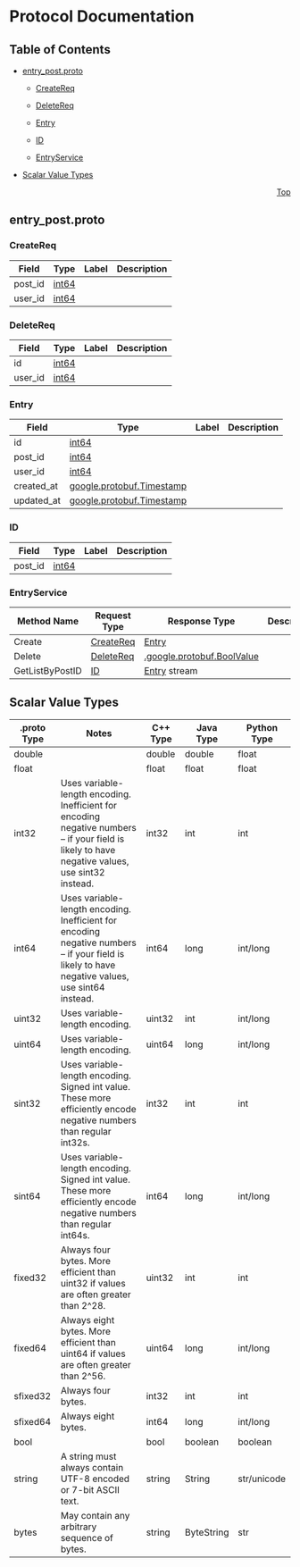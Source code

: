 # Protocol Documentation
<a name="top"></a>

## Table of Contents

- [entry_post.proto](#entry_post.proto)
    - [CreateReq](#entry_post_grpc.CreateReq)
    - [DeleteReq](#entry_post_grpc.DeleteReq)
    - [Entry](#entry_post_grpc.Entry)
    - [ID](#entry_post_grpc.ID)
  
  
  
    - [EntryService](#entry_post_grpc.EntryService)
  

- [Scalar Value Types](#scalar-value-types)



<a name="entry_post.proto"></a>
<p align="right"><a href="#top">Top</a></p>

## entry_post.proto



<a name="entry_post_grpc.CreateReq"></a>

### CreateReq



| Field | Type | Label | Description |
| ----- | ---- | ----- | ----------- |
| post_id | [int64](#int64) |  |  |
| user_id | [int64](#int64) |  |  |






<a name="entry_post_grpc.DeleteReq"></a>

### DeleteReq



| Field | Type | Label | Description |
| ----- | ---- | ----- | ----------- |
| id | [int64](#int64) |  |  |
| user_id | [int64](#int64) |  |  |






<a name="entry_post_grpc.Entry"></a>

### Entry



| Field | Type | Label | Description |
| ----- | ---- | ----- | ----------- |
| id | [int64](#int64) |  |  |
| post_id | [int64](#int64) |  |  |
| user_id | [int64](#int64) |  |  |
| created_at | [google.protobuf.Timestamp](#google.protobuf.Timestamp) |  |  |
| updated_at | [google.protobuf.Timestamp](#google.protobuf.Timestamp) |  |  |






<a name="entry_post_grpc.ID"></a>

### ID



| Field | Type | Label | Description |
| ----- | ---- | ----- | ----------- |
| post_id | [int64](#int64) |  |  |





 

 

 


<a name="entry_post_grpc.EntryService"></a>

### EntryService


| Method Name | Request Type | Response Type | Description |
| ----------- | ------------ | ------------- | ------------|
| Create | [CreateReq](#entry_post_grpc.CreateReq) | [Entry](#entry_post_grpc.Entry) |  |
| Delete | [DeleteReq](#entry_post_grpc.DeleteReq) | [.google.protobuf.BoolValue](#google.protobuf.BoolValue) |  |
| GetListByPostID | [ID](#entry_post_grpc.ID) | [Entry](#entry_post_grpc.Entry) stream |  |

 



## Scalar Value Types

| .proto Type | Notes | C++ Type | Java Type | Python Type |
| ----------- | ----- | -------- | --------- | ----------- |
| <a name="double" /> double |  | double | double | float |
| <a name="float" /> float |  | float | float | float |
| <a name="int32" /> int32 | Uses variable-length encoding. Inefficient for encoding negative numbers – if your field is likely to have negative values, use sint32 instead. | int32 | int | int |
| <a name="int64" /> int64 | Uses variable-length encoding. Inefficient for encoding negative numbers – if your field is likely to have negative values, use sint64 instead. | int64 | long | int/long |
| <a name="uint32" /> uint32 | Uses variable-length encoding. | uint32 | int | int/long |
| <a name="uint64" /> uint64 | Uses variable-length encoding. | uint64 | long | int/long |
| <a name="sint32" /> sint32 | Uses variable-length encoding. Signed int value. These more efficiently encode negative numbers than regular int32s. | int32 | int | int |
| <a name="sint64" /> sint64 | Uses variable-length encoding. Signed int value. These more efficiently encode negative numbers than regular int64s. | int64 | long | int/long |
| <a name="fixed32" /> fixed32 | Always four bytes. More efficient than uint32 if values are often greater than 2^28. | uint32 | int | int |
| <a name="fixed64" /> fixed64 | Always eight bytes. More efficient than uint64 if values are often greater than 2^56. | uint64 | long | int/long |
| <a name="sfixed32" /> sfixed32 | Always four bytes. | int32 | int | int |
| <a name="sfixed64" /> sfixed64 | Always eight bytes. | int64 | long | int/long |
| <a name="bool" /> bool |  | bool | boolean | boolean |
| <a name="string" /> string | A string must always contain UTF-8 encoded or 7-bit ASCII text. | string | String | str/unicode |
| <a name="bytes" /> bytes | May contain any arbitrary sequence of bytes. | string | ByteString | str |

